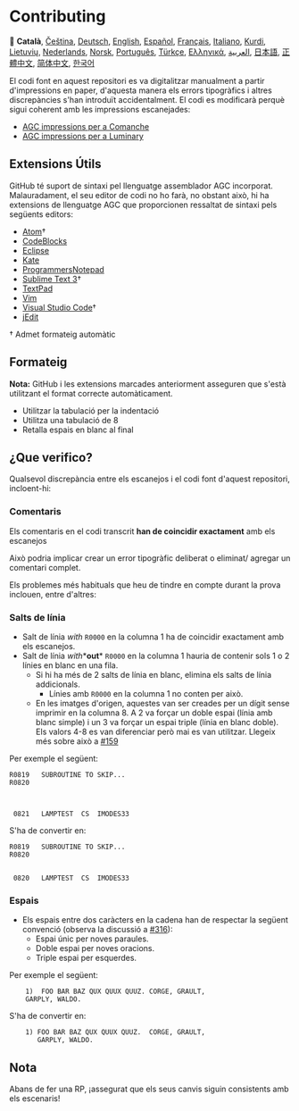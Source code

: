 # Contributing

🎌
**Català**,
[Čeština][CZ],
[Deutsch][DE],
[English][EN],
[Español][ES],
[Français][FR],
[Italiano][IT],
[Kurdi][KU],
[Lietuvių][LT],
[Nederlands][NL],
[Norsk][NO],
[Português][PT_BR],
[Türkçe][TR],
[Ελληνικά][GR],
[العربية][AR],
[日本語][JA],
[正體中文][ZH_TW],
[简体中文][ZH_CN],
[한국어][KO_KR]

[AR]:CONTRIBUTING.ar.md
[CA]:CONTRIBUTING.ca.md
[CZ]:CONTRIBUTING.cz.md
[DE]:CONTRIBUTING.de.md
[EN]:CONTRIBUTING.md
[ES]:CONTRIBUTING.es.md
[FR]:CONTRIBUTING.fr.md
[GR]:CONTRIBUTING.gr.md
[IT]:CONTRIBUTING.it.md
[JA]:CONTRIBUTING.ja.md
[KO_KR]:CONTRIBUTING.ko_kr.md
[KU]:CONTRIBUTING.ku.md
[LT]:CONTRIBUTING.lt.md
[NL]:CONTRIBUTING.nl.md
[NO]:CONTRIBUTING.no.md
[PT_BR]:CONTRIBUTING.pt_br.md
[TR]:CONTRIBUTING.tr.md
[ZH_CN]:CONTRIBUTING.zh_cn.md
[ZH_TW]:CONTRIBUTING.zh_tw.md

El codi font en aquest repositori es va digitalitzar manualment a partir d'impressions en paper, d'aquesta manera els errors tipogràfics i altres discrepàncies s'han introduït accidentalment. El codi es modificarà perquè sigui coherent amb les impressions escanejades:

- [AGC impressions per a Comanche][8]
- [AGC impressions per a Luminary][9]

## Extensions Útils

GitHub té suport de sintaxi pel llenguatge assemblador AGC incorporat. Malauradament, el seu editor de codi no ho farà, no obstant això, hi ha extensions de llenguatge AGC que proporcionen ressaltat de sintaxi pels següents editors:

- [Atom][Atom]†
- [CodeBlocks][CodeBlocks]
- [Eclipse][Eclipse]
- [Kate][Kate]
- [ProgrammersNotepad][ProgrammersNotepad]
- [Sublime Text 3][Sublime Text]†
- [TextPad][TextPad]
- [Vim][Vim]
- [Visual Studio Code][VisualStudioCode]†
- [jEdit][jEdit]

† Admet formateig automàtic

[Atom]:https://github.com/Alhadis/language-agc
[CodeBlocks]:https://github.com/virtualagc/virtualagc/tree/master/Contributed/SyntaxHighlight/CodeBlocks
[Eclipse]:https://github.com/virtualagc/virtualagc/tree/master/Contributed/SyntaxHighlight/Eclipse
[Kate]:https://github.com/virtualagc/virtualagc/tree/master/Contributed/SyntaxHighlight/Kate
[ProgrammersNotepad]:https://github.com/virtualagc/virtualagc/tree/master/Contributed/SyntaxHighlight/ProgrammersNotepad
[Sublime Text]:https://github.com/jimlawton/AGC-Assembly
[TextPad]:https://github.com/virtualagc/virtualagc/tree/master/Contributed/SyntaxHighlight/TextPad
[Vim]:https://github.com/wsdjeg/vim-assembly
[VisualStudioCode]:https://github.com/wopian/agc-assembly
[jEdit]:https://github.com/virtualagc/virtualagc/tree/master/Contributed/SyntaxHighlight/jEdit

## Formateig

**Nota:** GitHub i les extensions marcades anteriorment asseguren que s'està utilitzant el format correcte automàticament.

- Utilitzar la tabulació per la indentació
- Utilitza una tabulació de 8
- Retalla espais en blanc al final

## ¿Que verifico?

Qualsevol discrepància entre els escanejos i el codi font d'aquest repositori, incloent-hi:

### Comentaris

Els comentaris en el codi transcrit **han de coincidir exactament** amb els escanejos

Això podria implicar crear un error tipogràfic deliberat o eliminat/ agregar un comentari complet.

Els problemes més habituals que heu de tindre en compte durant la prova inclouen, entre d'altres:

### Salts de línia

- Salt de línia *with* `R0000` en la columna 1 ha de coincidir exactament amb els escanejos.
- Salt de línia *with**__out__* `R0000` en la columna 1 hauria de contenir sols 1 o 2 línies en blanc en una fila.
  - Si hi ha més de 2 salts de línia en blanc, elimina els salts de línia addicionals.
    - Línies amb `R0000` en la columna 1 no conten per això.
  - En les imatges d'origen, aquestes van ser creades per un dígit sense imprimir en la columna 8. A 2 va forçar un doble espai (línia amb blanc simple) i un 3 va forçar un espai triple (línia en blanc doble). Els valors 4-8 es van diferenciar però mai es van utilitzar. Llegeix més sobre  això a [#159][7]

Per exemple el següent:

```plain
R0819   SUBROUTINE TO SKIP...
R0820



 0821   LAMPTEST  CS  IMODES33
```

S'ha de convertir en:

```plain
R0819   SUBROUTINE TO SKIP...
R0820


 0820   LAMPTEST  CS  IMODES33
```

### Espais

- Els espais entre dos caràcters en la cadena han de respectar la següent convenció (observa la discussió a [#316][10]):
  - Espai únic per noves paraules.
  - Doble espai per noves oracions.
  - Triple espai per esquerdes.

Per exemple el següent:

```plain
	1)  FOO BAR BAZ QUX QUUX QUUZ. CORGE, GRAULT,
	GARPLY, WALDO.
```

S'ha de convertir en:

```plain
	1) FOO BAR BAZ QUX QUUX QUUZ.  CORGE, GRAULT,
	   GARPLY, WALDO.
```

## Nota

Abans de fer una RP, ¡assegurat que els seus canvis siguin consistents amb els escenaris!

[0]:https://github.com/chrislgarry/Apollo-11/pull/new/master
[1]:http://www.ibiblio.org/apollo/ScansForConversion/Luminary099/
[2]:http://www.ibiblio.org/apollo/ScansForConversion/Comanche055/
[6]:https://github.com/wopian/agc-assembly#user-settings
[7]:https://github.com/chrislgarry/Apollo-11/issues/159
[8]:http://www.ibiblio.org/apollo/ScansForConversion/Comanche055/
[9]:http://www.ibiblio.org/apollo/ScansForConversion/Luminary099/
[10]:https://github.com/chrislgarry/Apollo-11/pull/316#pullrequestreview-102892741
